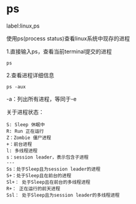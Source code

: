 # ps
label:linux,ps

使用ps(process status)查看linux系统中现存的进程

1.直接输入ps，查看当前terminal提交的进程

```ps ```

2.查看进程详细信息

```ps -aux ```

-a：列出所有进程，等同于-e

关于进程状态：

``` 
S: Sleep 休眠中
R: Run 正在运行
Z：Zombie 僵尸进程
+：前台进程
l: 多线程进程
s：session leader，表示包含子进程
---
Ss：处于Sleep且为session leader的进程
S+：处于Sleep且在前台的进程
Sl+： 处于Sleep且在前台的多线程进程
R+： 正在运行的前天进程
Ssl： 处于Sleep且为session leader的多线程进程
```
